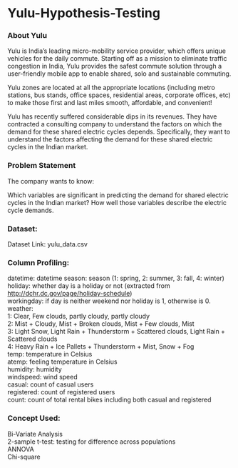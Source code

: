 # Yulu-Hypothesis-Testing

### About Yulu

Yulu is India’s leading micro-mobility service provider, which offers unique vehicles for the daily commute. Starting off as a mission to eliminate traffic congestion in India, Yulu provides the safest commute solution through a user-friendly mobile app to enable shared, solo and sustainable commuting.

Yulu zones are located at all the appropriate locations (including metro stations, bus stands, office spaces, residential areas, corporate offices, etc) to make those first and last miles smooth, affordable, and convenient!

Yulu has recently suffered considerable dips in its revenues. They have contracted a consulting company to understand the factors on which the demand for these shared electric cycles depends. Specifically, they want to understand the factors affecting the demand for these shared electric cycles in the Indian market.

### Problem Statement

The company wants to know:

Which variables are significant in predicting the demand for shared electric cycles in the Indian market?
How well those variables describe the electric cycle demands.


### Dataset:

Dataset Link: yulu_data.csv

### Column Profiling:

datetime: datetime
season: season (1: spring, 2: summer, 3: fall, 4: winter)<br>
holiday: whether day is a holiday or not (extracted from http://dchr.dc.gov/page/holiday-schedule)<br>
workingday: if day is neither weekend nor holiday is 1, otherwise is 0.<br>
weather:<br>
1: Clear, Few clouds, partly cloudy, partly cloudy<br>
2: Mist + Cloudy, Mist + Broken clouds, Mist + Few clouds, Mist<br>
3: Light Snow, Light Rain + Thunderstorm + Scattered clouds, Light Rain + Scattered clouds<br>
4: Heavy Rain + Ice Pallets + Thunderstorm + Mist, Snow + Fog<br>
temp: temperature in Celsius<br>
atemp: feeling temperature in Celsius<br>
humidity: humidity<br>
windspeed: wind speed<br>
casual: count of casual users<br>
registered: count of registered users<br>
count: count of total rental bikes including both casual and registered<br>

### Concept Used:

Bi-Variate Analysis<br>
2-sample t-test: testing for difference across populations<br>
ANNOVA<br>
Chi-square<br>

